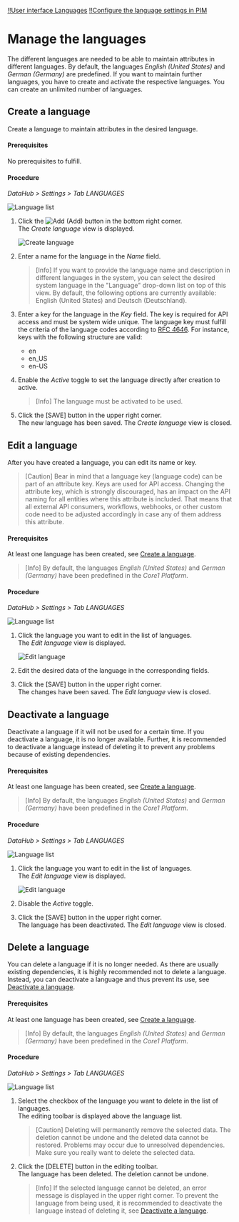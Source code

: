 [!!User interface Languages](../UserInterface/03b_Languages.md)
[!!Configure the language settings in PIM](../../PIM/Integration/04_ConfigureLanguages.md)

# Manage the languages

The different languages are needed to be able to maintain attributes in different languages.
By default, the languages *English (United States)* and *German (Germany)* are predefined.
If you want to maintain further languages, you have to create and activate the respective languages.
You can create an unlimited number of languages.

## Create a language

Create a language to maintain attributes in the desired language.

#### Prerequisites

No prerequisites to fulfill.

#### Procedure

*DataHub > Settings > Tab LANGUAGES*

![Language list](../../Assets/Screenshots/DataHub/Settings/Languages/LanguageList.png "[Language list]")

1. Click the ![Add](../../Assets/Icons/Plus01.png "[Add]") (Add) button in the bottom right corner.   
    The *Create language* view is displayed.

    ![Create language](../../Assets/Screenshots/DataHub/Settings/Languages/CreateLanguage.png "[Create language]")

2. Enter a name for the language in the *Name* field.  

    > [Info] If you want to provide the language name and description in different languages in the system, you can select the desired system language in the "Language" drop-down list on top of this view. By default, the following options are currently available: English (United States) and Deutsch (Deutschland). 

3. Enter a key for the language in the *Key* field. The key is required for API access and must be system wide unique. The language key must fulfill the criteria of the language codes according to [RFC 4646](https://www.heise.de/netze/rfc/rfcs/rfc4646.shtml "[https://www.heise.de/netze/rfc/rfcs/rfc4646.shtml]"). For instance, keys with the following structure are valid:
    - en
    - en_US
    - en-US

4. Enable the *Active* toggle to set the language directly after creation to active.

    > [Info] The language must be activated to be used.

5. Click the [SAVE] button in the upper right corner.   
    The new language has been saved. The *Create language* view is closed.  



## Edit a language

After you have created a language, you can edit its name or key.

> [Caution] Bear in mind that a language key (language code) can be part of an attribute key. Keys are used for API access. Changing the attribute key, which is strongly discouraged, has an impact on the API naming for all entities where this attribute is included. That means that all external API consumers, workflows, webhooks, or other custom code need to be adjusted accordingly in case any of them address this attribute.

#### Prerequisites

At least one language has been created, see [Create a language](#create-a-language).

> [Info] By default, the languages *English (United States)* and *German (Germany)* have been predefined in the *Core1 Platform*.

#### Procedure

*DataHub > Settings > Tab LANGUAGES*

![Language list](../../Assets/Screenshots/DataHub/Settings/Languages/LanguageList.png "[Language list]")

1. Click the language you want to edit in the list of languages.   
    The *Edit language* view is displayed.

    ![Edit language](../../Assets/Screenshots/DataHub/Settings/Languages/EditLanguage.png "[Edit language]")

2. Edit the desired data of the language in the corresponding fields.

3. Click the [SAVE] button in the upper right corner.   
    The changes have been saved. The *Edit language* view is closed.  



## Deactivate a language

Deactivate a language if it will not be used for a certain time.
If you deactivate a language, it is no longer available.
Further, it is recommended to deactivate a language instead of deleting it to prevent any problems because of existing dependencies.

#### Prerequisites

At least one language has been created, see [Create a language](#create-a-language).

> [Info] By default, the languages *English (United States)* and *German (Germany)* have been predefined in the *Core1 Platform*.

#### Procedure

*DataHub > Settings > Tab LANGUAGES*

![Language list](../../Assets/Screenshots/DataHub/Settings/Languages/LanguageList.png "[Language list]")

1. Click the language you want to edit in the list of languages.   
    The *Edit language* view is displayed.

    ![Edit language](../../Assets/Screenshots/DataHub/Settings/Languages/EditLanguage.png "[Edit language]")

2. Disable the *Active* toggle.

3. Click the [SAVE] button in the upper right corner.   
    The language has been deactivated. The *Edit language* view is closed.



## Delete a language

You can delete a language if it is no longer needed. As there are usually existing dependencies, it is highly recommended not to delete a language. Instead, you can deactivate a language and thus prevent its use, see [Deactivate a language](#deactivate-a-language).

#### Prerequisites

At least one language has been created, see [Create a language](#create-a-language).

> [Info] By default, the languages *English (United States)* and *German (Germany)* have been predefined in the *Core1 Platform*.

#### Procedure

*DataHub > Settings > Tab LANGUAGES*

![Language list](../../Assets/Screenshots/DataHub/Settings/Languages/LanguageList.png "[Language list]")

1. Select the checkbox of the language you want to delete in the list of languages.    
    The editing toolbar is displayed above the language list.

    > [Caution] Deleting will permanently remove the selected data. The deletion cannot be undone and the deleted data cannot be restored. Problems may occur due to unresolved dependencies. Make sure you really want to delete the selected data.

2. Click the [DELETE] button in the editing toolbar.  
    The language has been deleted. The deletion cannot be undone.

    > [Info] If the selected language cannot be deleted, an error message is displayed in the upper right corner. To prevent the language from being used, it is recommended to deactivate the language instead of deleting it, see [Deactivate a language](#deactivate-a-language).
